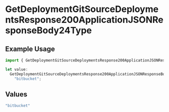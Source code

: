# GetDeploymentGitSourceDeploymentsResponse200ApplicationJSONResponseBody24Type

## Example Usage

```typescript
import { GetDeploymentGitSourceDeploymentsResponse200ApplicationJSONResponseBody24Type } from "@vercel/sdk/models/operations";

let value:
  GetDeploymentGitSourceDeploymentsResponse200ApplicationJSONResponseBody24Type =
    "bitbucket";
```

## Values

```typescript
"bitbucket"
```